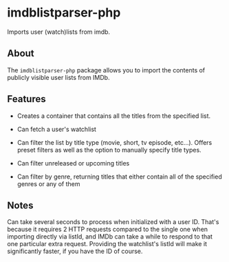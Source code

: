 # imdblistparser-php

Imports user (watch)lists from imdb.

## About

The `imdblistparser-php` package allows you to import the contents of publicly visible user lists from IMDb.

## Features

- Creates a container that contains all the titles from the specified list.

- Can fetch a user's watchlist

- Can filter the list by title type (movie, short, tv episode, etc...). Offers preset filters as well as the option to manually specify title types.

- Can filter unreleased or upcoming titles

- Can filter by genre, returning titles that either contain all of the specified genres or any of them

## Notes

Can take several seconds to process when initialized with a user ID. That's because it requires 2 HTTP requests compared to the single one when importing directly via listId, and IMDb can take a while to respond to that one particular extra request. Providing the watchlist's listId will make it significantly faster, if you have the ID of course.